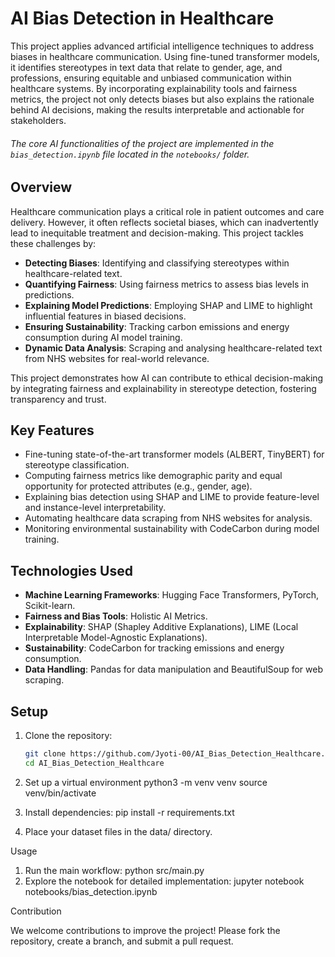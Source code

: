 # AI Bias Detection in Healthcare

This project applies advanced artificial intelligence techniques to address biases in healthcare communication. Using fine-tuned transformer models, it identifies stereotypes in text data that relate to gender, age, and professions, ensuring equitable and unbiased communication within healthcare systems. By incorporating explainability tools and fairness metrics, the project not only detects biases but also explains the rationale behind AI decisions, making the results interpretable and actionable for stakeholders.

###### The core AI functionalities of the project are implemented in the `bias_detection.ipynb` file located in the `notebooks/` folder.

## Overview

Healthcare communication plays a critical role in patient outcomes and care delivery. However, it often reflects societal biases, which can inadvertently lead to inequitable treatment and decision-making. This project tackles these challenges by:
- **Detecting Biases**: Identifying and classifying stereotypes within healthcare-related text.
- **Quantifying Fairness**: Using fairness metrics to assess bias levels in predictions.
- **Explaining Model Predictions**: Employing SHAP and LIME to highlight influential features in biased decisions.
- **Ensuring Sustainability**: Tracking carbon emissions and energy consumption during AI model training.
- **Dynamic Data Analysis**: Scraping and analysing healthcare-related text from NHS websites for real-world relevance.

This project demonstrates how AI can contribute to ethical decision-making by integrating fairness and explainability in stereotype detection, fostering transparency and trust.

## Key Features

- Fine-tuning state-of-the-art transformer models (ALBERT, TinyBERT) for stereotype classification.
- Computing fairness metrics like demographic parity and equal opportunity for protected attributes (e.g., gender, age).
- Explaining bias detection using SHAP and LIME to provide feature-level and instance-level interpretability.
- Automating healthcare data scraping from NHS websites for analysis.
- Monitoring environmental sustainability with CodeCarbon during model training.

## Technologies Used

- **Machine Learning Frameworks**: Hugging Face Transformers, PyTorch, Scikit-learn.
- **Fairness and Bias Tools**: Holistic AI Metrics.
- **Explainability**: SHAP (Shapley Additive Explanations), LIME (Local Interpretable Model-Agnostic Explanations).
- **Sustainability**: CodeCarbon for tracking emissions and energy consumption.
- **Data Handling**: Pandas for data manipulation and BeautifulSoup for web scraping.


## Setup

1. Clone the repository:
   ```bash
   git clone https://github.com/Jyoti-00/AI_Bias_Detection_Healthcare.git
   cd AI_Bias_Detection_Healthcare

2. Set up a virtual environment
python3 -m venv venv
source venv/bin/activate

3. Install dependencies:
pip install -r requirements.txt

4. Place your dataset files in the data/ directory.

Usage

1. Run the main workflow:
python src/main.py
2. Explore the notebook for detailed implementation:
jupyter notebook notebooks/bias_detection.ipynb

Contribution

We welcome contributions to improve the project! Please fork the repository, create a branch, and submit a pull request.

